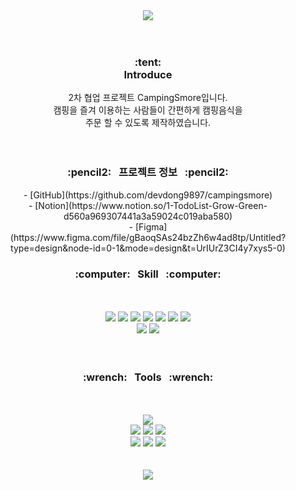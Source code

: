 <div align="center">
  <img src="https://capsule-render.vercel.app/api?type=waving&color=0:e69138,100:D2B48C&height=200&section=header&text=Camping%20Smore&fontSize=90&fontColor=fff"" />
</div>
<br/>
<br/>
<div align="center">  
  <h3>
   :tent:<br/>
    Introduce
  </h3>
</div> 
<div align="center"> 
 2차 협업 프로젝트 CampingSmore입니다. <br/>
  캠핑을 즐겨 이용하는 사람들이 간편하게 캠핑음식을 <br/>주문 할 수 있도록 제작하였습니다.
</div>
<br/>
<br/>
<div align="center">
<h3>
  :pencil2:&nbsp;&nbsp;&nbsp;프로젝트 정보&nbsp;&nbsp;&nbsp;:pencil2:
</h3>
</div>

<div align="center">
  - [GitHub](https://github.com/devdong9897/campingsmore) <br/>
  - [Notion](https://www.notion.so/1-TodoList-Grow-Green-d560a969307441a3a59024c019aba580) <br/>
  - [Figma] (https://www.figma.com/file/gBaoqSAs24bzZh6w4ad8tp/Untitled?type=design&node-id=0-1&mode=design&t=UrIUrZ3CI4y7xys5-0)
</div>


<div align="center">
  <h3>
    :computer:&nbsp;&nbsp;&nbsp;Skill&nbsp;&nbsp;&nbsp;:computer:
  </h3>
</div>
<br/>
<br/> 

<div align="center">
    <img src="https://img.shields.io/badge/React-61DAFB?style=flat&logo=React&logoColor=white"/>
    <img src="https://img.shields.io/badge/css3-1572B6?style=flat&logo=css3&logoColor=white"/>
    <img src="https://img.shields.io/badge/javascript-F7DF1E?style=flat&logo=javascript&logoColor=white"/>
    <img src="https://img.shields.io/badge/React Router-CA4245?style=flat&logo=React Router&logoColor=white"/>
    <img src="https://img.shields.io/badge/sass-CC6699?style=flat&logo=sass&logoColor=white"/>
    <img src="https://img.shields.io/badge/FontAwesome-528DD7?style=flat&logo=FontAwesome&logoColor=white"/>
    <img src="https://img.shields.io/badge/Axios-5A29E4?style=flat&logo=Axios&logoColor=white"/> <br/>
    <img src="https://img.shields.io/badge/Redux-764ABC?style=flat&logo=Redux&logoColor=white"/
    <img src="https://img.shields.io/badge/ESLint-4B32C3?style=flat&logo=ESLint&logoColor=white"/>
    <img src="https://img.shields.io/badge/Prettier-F7B93E?style=flat&logo=Prettier&logoColor=white"/>

</div>
<br/>
<br/>
 
<div align="center">  
  <h3>
    :wrench:&nbsp;&nbsp;&nbsp;Tools&nbsp;&nbsp;&nbsp;:wrench:
  </h3>
</div>
<br/>
<br/>
<div align="center">
  <img src="https://img.shields.io/badge/Visual Studio Code-007ACC?style=flat&logo=visualstudiocode&logoColor=fff"/>
  <br/>
  <img src="https://img.shields.io/badge/Git-F05032?style=flat&logo=git&logoColor=fff"/>
  <img src="https://img.shields.io/badge/GitHub-181717?style=flat&logo=github&logoColor=fff"/>  
  <img src="https://img.shields.io/badge/Sourcetree-0052CC?style=flat&logo=sourcetree&logoColor=fff"/>
  <br/>
  <img src="https://img.shields.io/badge/Slack-4A154B?style=flat&logo=slack&logoColor=fff"/>
  <img src="https://img.shields.io/badge/Figma-F24E1E?style=flat&logo=slack&logoColor=fff"/>
  <img src="https://img.shields.io/badge/Notion-000000?style=flat&logo=slack&logoColor=fff"/> 
</div>
<br/>
<br/>

<div align="center">
  <img src="https://capsule-render.vercel.app/api?type=waving&color=0:e69138,100:D2B48C&height=200&section=footer" />
</div>
